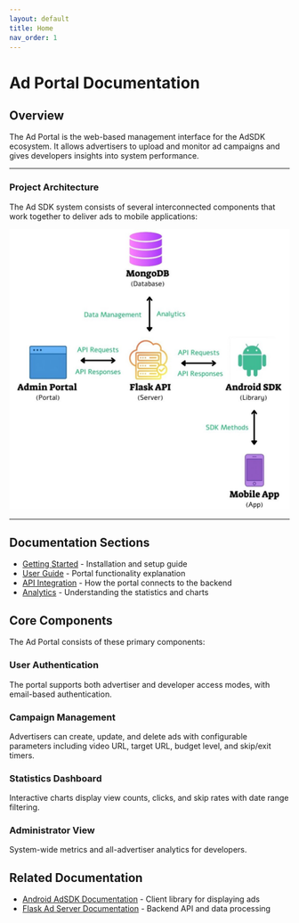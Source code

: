 ```yaml
---
layout: default
title: Home
nav_order: 1
---
```


# Ad Portal Documentation

## Overview

The Ad Portal is the web-based management interface for the AdSDK ecosystem. It allows advertisers to upload and monitor ad campaigns and gives developers insights into system performance.

---

### Project Architecture

The Ad SDK system consists of several interconnected components that work together to deliver ads to mobile applications:

<div align="center">
 <img src="https://raw.githubusercontent.com/NimiB2/Android-SDK-Ads/main/docs/assets/architecture-diagram.jpg"
      alt="Project Architecture Diagram" width="600"/>
</div>

---

## Documentation Sections

- [Getting Started](getting-started.md) - Installation and setup guide
- [User Guide](user-guide.md) - Portal functionality explanation
- [API Integration](api-integration.md) - How the portal connects to the backend
- [Analytics](analytics.md) - Understanding the statistics and charts

## Core Components

The Ad Portal consists of these primary components:

### User Authentication
The portal supports both advertiser and developer access modes, with email-based authentication.

### Campaign Management
Advertisers can create, update, and delete ads with configurable parameters including video URL, target URL, budget level, and skip/exit timers.

### Statistics Dashboard
Interactive charts display view counts, clicks, and skip rates with date range filtering.

### Administrator View
System-wide metrics and all-advertiser analytics for developers.

## Related Documentation

- [Android AdSDK Documentation](https://nimib2.github.io/Android-SDK-Ads/) - Client library for displaying ads
- [Flask Ad Server Documentation](https://nimib2.github.io/Ad-Server/) - Backend API and data processing
